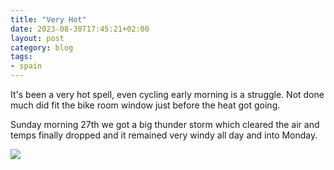 ```yaml
---
title: "Very Hot"
date: 2023-08-30T17:45:21+02:00
layout: post
category: blog
tags:
- spain
---
```


It's been a very hot spell, even cycling early morning is a struggle. Not done much did fit the bike room window just before the heat got going.

Sunday morning 27th we got a big thunder storm which cleared the air and temps finally dropped and it remained very windy all day and into Monday.
<!--more-->


 ![](/images/2023/)
